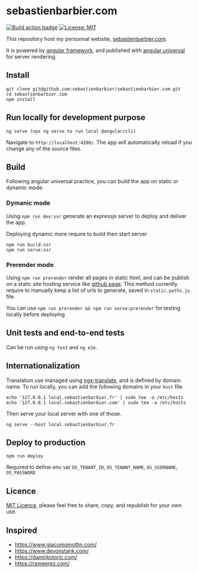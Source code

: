# sebastienbarbier.com

[![Build action badge](https://github.com/sebastienbarbier/sebastienbarbier.com/actions/workflows/build.yml/badge.svg?branch=main)](https://github.com/sebastienbarbier/sebastienbarbier.com/actions/) [![License: MIT](https://img.shields.io/badge/License-MIT-green.svg)](https://github.com/sebastienbarbier/sebastienbarbier.com/blob/main/LICENCE)

This repository host my personnal website, [sebastienbarbier.com](https://sebastienbarbier.com).

It is powered by [angular framework](https://angular.io), and published with [angular universal](https://github.com/angular/universal) for server rendering.

## Install

```
git clone git@github.com:sebastienbarbier/sebastienbarbier.com.git
cd sebastienbarbier.com
npm install
```

## Run locally for development purpose

```
ng serve (npx ng serve to run local @angular/cli)
```

Navigate to `http://localhost:4200/`. The app will automatically reload if you change any of the source files.

## Build

Following angular universal practice, you can build the app on static or dynamic mode.

### Dymanic mode

Using `npm run dev:ssr` generate an expressjs server to deploy and deliver the app.

Deploying dynamic more require to build then start server
```
npm run build:ssr
npm run serve:ssr
```

### Prerender mode

Using `npm run prerender` render all pages in static html, and can be publish on a static site hosting service like [github page](https://pages.github.com/). 
This method currently require to manually keep a list of urls to generate, saved in `static.paths.js` file.

You can use `npm run prerender && npm run serve:prerender` for testing locally before deploying

## Unit tests and end-to-end tests

Can be run using `ng test` and `ng e2e`.

## Internationalization

Translation use managed using [ngx-translate](http://www.ngx-translate.com/), and is defined by domain name. 
To run locally, you can add the following domains in your `host` file.

```
echo '127.0.0.1 local.sebastienbarbier.fr' | sudo tee -a /etc/hosts
echo '127.0.0.1 local.sebastienbarbier.com' | sudo tee -a /etc/hosts
```

Then serve your local server with one of those.

```
ng serve --host local.sebastienbarbier.fr
```

## Deploy to production

```
npm run deploy
```

Required to define env var `OS_TENANT_ID`, `OS_TENANT_NAME`, `OS_USERNAME`, `OS_PASSWORD`

## Licence

[MIT Licence](https://opensource.org/licenses/MIT), please feel free to share, copy, and republish for your own use.

## Inspired

- https://www.giacomomottin.com/  
- https://www.devonstank.com/  
- https://damirkotoric.com/  
- https://rameerez.com/
